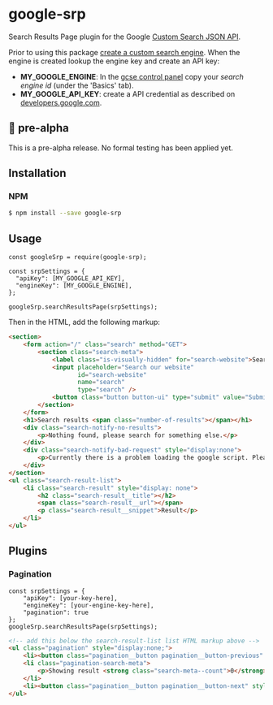 # google-srp 
Search Results Page plugin for the Google [Custom Search JSON API](https://developers.google.com/custom-search/v1/overview).

Prior to using this package [create a custom search engine](https://developers.google.com/custom-search/docs/tutorial/creatingcse). When the engine is created lookup the engine key and create an API key:  

- **MY_GOOGLE_ENGINE**: In the [gcse control panel](https://cse.google.com/cse/all) copy your *search engine id* (under the 'Basics' tab).
- **MY_GOOGLE_API_KEY**: create a API credential as described on [developers.google.com](https://developers.google.com/custom-search/v1/introduction).

## :construction: pre-alpha

This is a pre-alpha release. No formal testing has been applied yet.

## Installation

### NPM

```bash
$ npm install --save google-srp
```

## Usage

```node
const googleSrp = require(google-srp);

const srpSettings = {
  "apiKey": [MY_GOOGLE_API_KEY],
  "engineKey": [MY_GOOGLE_ENGINE],
};

googleSrp.searchResultsPage(srpSettings);
```

Then in the HTML, add the following markup:

```html
<section>
    <form action="/" class="search" method="GET">
        <section class="search-meta">
            <label class="is-visually-hidden" for="search-website">Search our website</label>
            <input placeholder="Search our website"
                   id="search-website"
                   name="search"
                   type="search" />
            <button class="button button-ui" type="submit" value="Submit">Search</button>
        </section>
    </form>
    <h1>Search results <span class="number-of-results"></span></h1>
    <div class="search-notify-no-results">
        <p>Nothing found, please search for something else.</p>
    </div>
    <div class="search-notify-bad-request" style="display:none">
        <p>Currently there is a problem loading the google script. Please come back later.</p>
    </div>
</section>
<ul class="search-result-list">
    <li class="search-result" style="display: none">
        <h2 class="search-result__title"></h2>
        <span class="search-result__url"></span>
        <p class="search-result__snippet">Result</p>
    </li>
</ul>
```

## Plugins

### Pagination

```node
const srpSettings = {
    "apiKey": [your-key-here],
    "engineKey": [your-engine-key-here],
    "pagination": true
};
googleSrp.searchResultsPage(srpSettings);
```

```html
<!-- add this below the search-result-list list HTML markup above -->
<ul class="pagination" style="display:none;">
    <li><button class="pagination__button pagination__button-previous" style="display:none;">&laquo; Previous page</button></li>
    <li class="pagination-search-meta">
        <p>Showing result <strong class="search-meta--count">0</strong> to <strong class="search-meta--total">0</strong></p>
    </li>
    <li><button class="pagination__button pagination__button-next" style="display:none;">Next page &raquo;</button></li>
</ul>
```

